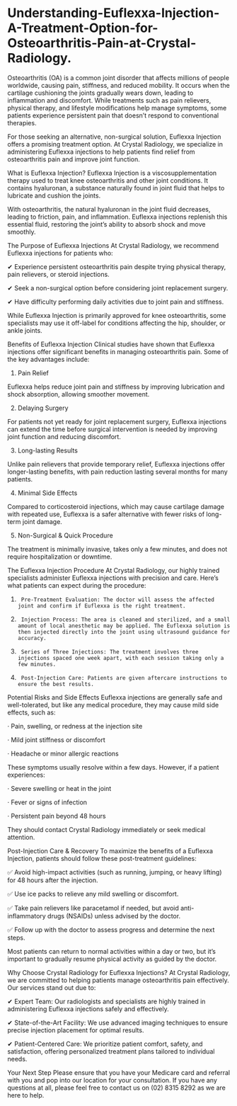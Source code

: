 # Understanding-Euflexxa-Injection-A-Treatment-Option-for-Osteoarthritis-Pain-at-Crystal-Radiology.
Osteoarthritis (OA) is a common joint disorder that affects millions of people worldwide, causing pain, stiffness, and reduced mobility. It occurs when the cartilage cushioning the joints gradually wears down, leading to inflammation and discomfort. While treatments such as pain relievers, physical therapy, and lifestyle modifications help manage symptoms, some patients experience persistent pain that doesn’t respond to conventional therapies.

For those seeking an alternative, non-surgical solution, Euflexxa Injection offers a promising treatment option. At Crystal Radiology, we specialize in administering Euflexxa injections to help patients find relief from osteoarthritis pain and improve joint function.

What is Euflexxa Injection?
Euflexxa Injection is a viscosupplementation therapy used to treat knee osteoarthritis and other joint conditions. It contains hyaluronan, a substance naturally found in joint fluid that helps to lubricate and cushion the joints.

With osteoarthritis, the natural hyaluronan in the joint fluid decreases, leading to friction, pain, and inflammation. Euflexxa injections replenish this essential fluid, restoring the joint’s ability to absorb shock and move smoothly.

The Purpose of Euflexxa Injections
At Crystal Radiology, we recommend Euflexxa injections for patients who:

✔ Experience persistent osteoarthritis pain despite trying physical therapy, pain relievers, or steroid injections.

✔ Seek a non-surgical option before considering joint replacement surgery.

✔ Have difficulty performing daily activities due to joint pain and stiffness.

While Euflexxa Injection is primarily approved for knee osteoarthritis, some specialists may use it off-label for conditions affecting the hip, shoulder, or ankle joints.

Benefits of Euflexxa Injection
Clinical studies have shown that Euflexxa injections offer significant benefits in managing osteoarthritis pain. Some of the key advantages include:

1. Pain Relief

Euflexxa helps reduce joint pain and stiffness by improving lubrication and shock absorption, allowing smoother movement.

2. Delaying Surgery

For patients not yet ready for joint replacement surgery, Euflexxa injections can extend the time before surgical intervention is needed by improving joint function and reducing discomfort.

3. Long-lasting Results

Unlike pain relievers that provide temporary relief, Euflexxa injections offer longer-lasting benefits, with pain reduction lasting several months for many patients.

4. Minimal Side Effects

Compared to corticosteroid injections, which may cause cartilage damage with repeated use, Euflexxa is a safer alternative with fewer risks of long-term joint damage.

5. Non-Surgical & Quick Procedure

The treatment is minimally invasive, takes only a few minutes, and does not require hospitalization or downtime.

The Euflexxa Injection Procedure
At Crystal Radiology, our highly trained specialists administer Euflexxa injections with precision and care. Here’s what patients can expect during the procedure:

1.      Pre-Treatment Evaluation: The doctor will assess the affected joint and confirm if Euflexxa is the right treatment.

2.      Injection Process: The area is cleaned and sterilized, and a small amount of local anesthetic may be applied. The Euflexxa solution is then injected directly into the joint using ultrasound guidance for accuracy.

3.      Series of Three Injections: The treatment involves three injections spaced one week apart, with each session taking only a few minutes.

4.      Post-Injection Care: Patients are given aftercare instructions to ensure the best results.

Potential Risks and Side Effects
Euflexxa injections are generally safe and well-tolerated, but like any medical procedure, they may cause mild side effects, such as:

·         Pain, swelling, or redness at the injection site

·         Mild joint stiffness or discomfort

·         Headache or minor allergic reactions

These symptoms usually resolve within a few days. However, if a patient experiences:

·         Severe swelling or heat in the joint

·         Fever or signs of infection

·         Persistent pain beyond 48 hours

They should contact Crystal Radiology immediately or seek medical attention.

Post-Injection Care & Recovery
To maximize the benefits of a Euflexxa Injection, patients should follow these post-treatment guidelines:

✅ Avoid high-impact activities (such as running, jumping, or heavy lifting) for 48 hours after the injection.

✅ Use ice packs to relieve any mild swelling or discomfort.

✅ Take pain relievers like paracetamol if needed, but avoid anti-inflammatory drugs (NSAIDs) unless advised by the doctor.

✅ Follow up with the doctor to assess progress and determine the next steps.

Most patients can return to normal activities within a day or two, but it’s important to gradually resume physical activity as guided by the doctor.

Why Choose Crystal Radiology for Euflexxa Injections?
At Crystal Radiology, we are committed to helping patients manage osteoarthritis pain effectively. Our services stand out due to:

✔ Expert Team: Our radiologists and specialists are highly trained in administering Euflexxa injections safely and effectively.

✔ State-of-the-Art Facility: We use advanced imaging techniques to ensure precise injection placement for optimal results.

✔ Patient-Centered Care: We prioritize patient comfort, safety, and satisfaction, offering personalized treatment plans tailored to individual needs.

Your Next Step
Please ensure that you have your Medicare card and referral with you and pop into our location for your consultation. If you have any questions at all, please feel free to contact us on (02) 8315 8292  as we are here to help.
